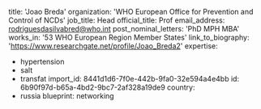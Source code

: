 title: 'Joao Breda'
organization: 'WHO European Office for Prevention and Control of NCDs'
job_title: Head
official_title: Prof
email_address: rodriguesdasilvabred@who.int
post_nominal_letters: 'PhD MPH MBA'
works_in: '53 WHO European Region Member States'
link_to_biography: 'https://www.researchgate.net/profile/Joao_Breda2'
expertise:
  - hypertension
  - salt
  - transfat
import_id: 8441d1d6-7f0e-442b-9fa0-32e594a4e4bb
id: 6b90f97d-b65a-4bd2-9bc7-2af328a19de9
country:
  - russia
blueprint: networking
